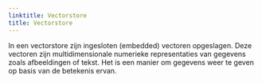 ```yaml
---
linktitle: Vectorstore
title: Vectorstore
---
```

In een vectorstore zijn ingesloten (embedded) vectoren opgeslagen. 
Deze vectoren zijn multidimensionale numerieke representaties van gegevens zoals afbeeldingen of tekst. Het is een manier om gegevens weer te geven op basis van de betekenis ervan.
